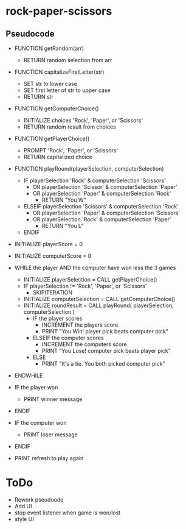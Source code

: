 # rock-paper-scissors

## Pseudocode

* FUNCTION getRandom(arr)
  * RETURN random selection from arr

* FUNCTION capitalizeFirstLetter(str)
  * SET str to lower case
  * SET first letter of str to upper case
  * RETURN str

* FUNCTION getComputerChoice()
  * INITIALIZE choices 'Rock', 'Paper', or 'Scissors'
  * RETURN random result from choices

* FUNCTION getPlayerChoice()
  * PROMPT 'Rock', 'Paper', or 'Scissors'
  * RETURN capitalized choice

* FUNCTION playRound(playerSelection, computerSelection)
  * IF playerSelection 'Rock' & computerSelection 'Scissors'
    * OR playerSelection 'Scissor' & computerSelection 'Paper'
    * OR playerSelection 'Paper' & computerSelection 'Rock'
      * RETURN "You W"
  * ELSEIF playerSelection 'Scissors' & computerSelection 'Rock'
    * OR playerSelection 'Paper' & computerSelection 'Scissors'
    * OR playerSelection 'Rock' & computerSelection 'Paper'
      * RETURN "You L"
  * ENDIF

* INITIALIZE playerScore = 0
* INITIALIZE computerScore = 0

* WHILE the player AND the computer have won less the 3 games
  * INITIALIZE playerSelection = CALL getPlayerChoice()
  * IF playerSelection != 'Rock', 'Paper', or 'Scissors'
    * SKIPITERATION
  * INITIALIZE computerSelection = CALL getComputerChoice()
  * INITIALIZE roundResult = CALL playRound( playerSelection, computerSelection )
    * IF the player scores
      * INCREMENT the players score
      * PRINT "You Win! player pick beats computer pick"
    * ELSEIF the computer scores
      * INCREMENT the computers score
      * PRINT "You Lose! computer pick beats player pick"
    * ELSE
      * PRINT "It's a tie. You both picked computer pick"
* ENDWHILE

* IF the player won
  * PRINT winner message
* ENDIF

* IF the computer won
  * PRINT loser message
* ENDIF

* PRINT refresh to play again


# ToDo

* Rework pseudoode
* Add UI
* stop event listener when game is won/lost
* style UI

